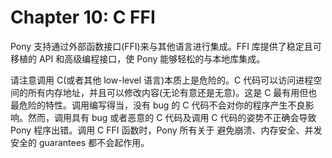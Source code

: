 # Chapter 10: C FFI

Pony 支持通过外部函数接口(FFI)来与其他语言进行集成。FFI 库提供了稳定且可移植的 API 和高级编程接口，使 Pony 能够轻松的与本地库集成。

请注意调用 C(或者其他 low-level 语言)本质上是危险的。C 代码可以访问进程空间的所有内存地址，并且可以修改内容(无论有意还是无意)。这是 C 最有用但也最危险的特性。调用编写得当，没有 bug 的 C 代码不会对你的程序产生不良影响。然而，调用具有 bug 或者恶意的 C 代码及调用 C 代码的姿势不正确会导致 Pony 程序出错。调用 C FFI 函数时，Pony 所有关于 避免崩溃、内存安全、并发安全的 guarantees 都不会起作用。
